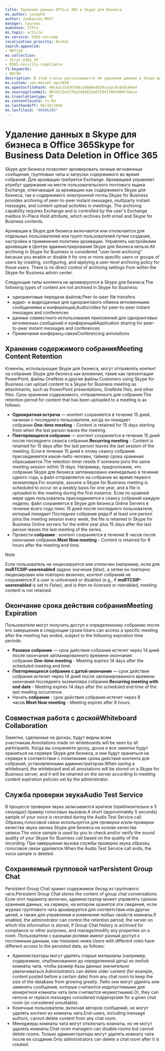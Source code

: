 ```yaml
---
title: Удаление данных Office 365 в Skype для бизнеса
ms.author: josephd
author: JoeDavies-MSFT
manager: laurawi
audience: ITPro
ms.topic: article
ms.service: O365-seccomp
localization_priority: Normal
search.appverid:
- MET150
ms.collection:
- Strat_O365_IP
- M365-security-compliance
f1.keywords:
- NOCSH
description: В этой статье рассказывается об удалении данных в Skype для бизнеса, в том числе о том, какие типы контента не поддерживаются.
ms.custom: seo-marvel-apr2020
ms.openlocfilehash: 40ce2ca16367b0ca4b86ed839ca3ac9c6ddc04e4
ms.sourcegitcommit: 8634215e257ba2d49832a8f5947700fd00f18ece
ms.translationtype: MT
ms.contentlocale: ru-RU
ms.lasthandoff: 08/10/2020
ms.locfileid: "46606285"
---
```

# <a name="skype-for-business-data-deletion-in-office-365"></a><span data-ttu-id="ae303-103">Удаление данных в Skype для бизнеса в Office 365</span><span class="sxs-lookup"><span data-stu-id="ae303-103">Skype for Business Data Deletion in Office 365</span></span>

<span data-ttu-id="ae303-p101">Skype для бизнеса позволяет архивировать личные мгновенные сообщения, групповые чаты и загрузки содержимого во время собраний. Для архивации требуется Exchange. Архивацией управляет атрибут удержания на месте пользовательского почтового ящика Exchange, отвечающий за архивацию как содержимого Skype для бизнеса, так и содержимого электронной почты.</span><span class="sxs-lookup"><span data-stu-id="ae303-p101">Skype for Business provides archiving of peer-to-peer instant messages, multiparty instant messages, and content upload activities in meetings. The archiving capability requires Exchange and is controlled by the user's Exchange mailbox In-Place Hold attribute, which archives both email and Skype for Business contents.</span></span>

<span data-ttu-id="ae303-p102">Архивация в Skype для бизнеса включается или отключается для отдельных пользователей или групп пользователей путем создания, настройки и применения политики архивации. Управлять настройками архивации в Центре администрирования Skype для бизнеса нельзя.</span><span class="sxs-lookup"><span data-stu-id="ae303-p102">All archiving in Skype for Business is considered "user-level archiving" because you enable or disable it for one or more specific users or groups of users by creating, configuring, and applying a user-level archiving policy for those users. There is no direct control of archiving settings from within the Skype for Business admin center.</span></span>

<span data-ttu-id="ae303-108">Следующие типы контента не архивируются в Skype для бизнеса:</span><span class="sxs-lookup"><span data-stu-id="ae303-108">The following types of content are not archived in Skype for Business:</span></span>

- <span data-ttu-id="ae303-109">одноранговые передачи файлов;</span><span class="sxs-lookup"><span data-stu-id="ae303-109">Peer-to-peer file transfers</span></span>
- <span data-ttu-id="ae303-110">аудио- и видеоданные для однорангового обмена мгновенными сообщениями и конференций;</span><span class="sxs-lookup"><span data-stu-id="ae303-110">Audio/video for peer-to-peer instant messages and conferences</span></span>
- <span data-ttu-id="ae303-111">данные совместного использования приложений для одноранговых мгновенных сообщений и конференций</span><span class="sxs-lookup"><span data-stu-id="ae303-111">Application sharing for peer-to-peer instant messages and conferences</span></span>
- <span data-ttu-id="ae303-112">Примечания конференц-связи</span><span class="sxs-lookup"><span data-stu-id="ae303-112">Conferencing annotations</span></span> 

## <a name="meeting-content-retention"></a><span data-ttu-id="ae303-113">Хранение содержимого собрания</span><span class="sxs-lookup"><span data-stu-id="ae303-113">Meeting Content Retention</span></span>

<span data-ttu-id="ae303-114">Клиенты, использующие Skype для бизнеса, могут отправлять контент на собрание Skype для бизнеса как вложения, такие как презентации PowerPoint, файлы OneNote и другие файлы.</span><span class="sxs-lookup"><span data-stu-id="ae303-114">Customers using Skype for Business can upload content to a Skype for Business meeting as attachments, such as PowerPoint presentations, OneNote files, and other files.</span></span> <span data-ttu-id="ae303-115">Срок хранения содержимого, отправленного для собрания:</span><span class="sxs-lookup"><span data-stu-id="ae303-115">The retention period for content that has been uploaded to a meeting is as follows:</span></span>

- <span data-ttu-id="ae303-116">**Однократная встреча** — контент сохраняется в течение 15 дней, начиная с последнего пользователя, когда он покидает собрание.</span><span class="sxs-lookup"><span data-stu-id="ae303-116">**One-time meeting** - Content is retained for 15 days starting from when the last person leaves the meeting.</span></span>
- <span data-ttu-id="ae303-117">**Повторяющееся собрание** — контент сохраняется в течение 15 дней после последнего сеанса собрания.</span><span class="sxs-lookup"><span data-stu-id="ae303-117">**Recurring meeting** - Content is retained for 15 days after the last person leaves the last session of the meeting.</span></span> <span data-ttu-id="ae303-118">Если в течение 15 дней к этому сеансу собрания присоединяется какой-либо человек, таймер срока хранения сбрасывается.</span><span class="sxs-lookup"><span data-stu-id="ae303-118">The retention timer resets if someone joins the same meeting session within 15 days.</span></span> <span data-ttu-id="ae303-119">Например, предположим, что собрание Skype для бизнеса запланировано еженедельно в течение одного года, а файл отправляется на собрание во время первого экземпляра.</span><span class="sxs-lookup"><span data-stu-id="ae303-119">For example, assume a Skype for Business meeting is scheduled to occur on a weekly basis for one year, and a file is uploaded to the meeting during the first instance.</span></span> <span data-ttu-id="ae303-120">Если по крайней мере один пользователь присоединяется к сеансу собраний каждую неделю, файл сохраняется в Skype для бизнеса Online Servers в течение всего года плюс 15 дней после последнего пользователя, который покидает Последнее собрание ряда.</span><span class="sxs-lookup"><span data-stu-id="ae303-120">If at least one person joins the meeting session every week, the file is retained in Skype for Business Online servers for the entire year plus 15 days after the last person leaves the last meeting of the series.</span></span>
- <span data-ttu-id="ae303-121">Провести **собрание** : контент сохраняется в течение 8 часов после окончания собрания.</span><span class="sxs-lookup"><span data-stu-id="ae303-121">**Meet Now meeting** - Content is retained for 8 hours after the meeting end time.</span></span>

> [!NOTE]
> <span data-ttu-id="ae303-122">Если пользователь не лицензируется или отключен (например, если для **msRTCSIP-userenabled** задано значение *false*), а затем он повторно лицензирован или повторно включен, контент собраний не сохраняется.</span><span class="sxs-lookup"><span data-stu-id="ae303-122">If a user is unlicensed or disabled (e.g., if **msRTCSIP-userenabled** is set to *False*), and is then re-licensed or reenabled, meeting content is not retained.</span></span>

## <a name="meeting-expiration"></a><span data-ttu-id="ae303-123">Окончание срока действия собрания</span><span class="sxs-lookup"><span data-stu-id="ae303-123">Meeting Expiration</span></span>

<span data-ttu-id="ae303-124">Пользователи могут получить доступ к определенному собранию после его завершения в следующие сроки:</span><span class="sxs-lookup"><span data-stu-id="ae303-124">Users can access a specific meeting after the meeting has ended, subject to the following expiration time periods:</span></span>

- <span data-ttu-id="ae303-125">**Разовое собрание** — срок действия собрания истечет через 14 дней после окончания запланированного времени окончания собрания.</span><span class="sxs-lookup"><span data-stu-id="ae303-125">**One-time meeting** - Meeting expires 14 days after the scheduled meeting end time.</span></span>
- <span data-ttu-id="ae303-126">**Повторяющееся собрание с датой окончания** — срок действия собрания истечет через 14 дней после запланированного времени окончания последнего экземпляра собрания.</span><span class="sxs-lookup"><span data-stu-id="ae303-126">**Recurring meeting with end date** - Meeting expires 14 days after the scheduled end time of the last meeting occurrence.</span></span>
- <span data-ttu-id="ae303-127">Начать **собрание** : срок действия собрания истечет через 8 часов.</span><span class="sxs-lookup"><span data-stu-id="ae303-127">**Meet Now meeting** - Meeting expires after 8 hours.</span></span>

## <a name="whiteboard-collaboration"></a><span data-ttu-id="ae303-128">Совместная работа с доской</span><span class="sxs-lookup"><span data-stu-id="ae303-128">Whiteboard Collaboration</span></span>

<span data-ttu-id="ae303-129">Заметки, сделанные на досках, будут видны всем участникам.</span><span class="sxs-lookup"><span data-stu-id="ae303-129">Annotations made on whiteboards will be seen by all participants.</span></span> <span data-ttu-id="ae303-130">Когда вы сохраняете доску, доска и все заметки будут храниться на сервере Skype для бизнеса, и они будут храниться на сервере в соответствии с политиками срока действия контента для собраний, установленными администратором.</span><span class="sxs-lookup"><span data-stu-id="ae303-130">When saving a whiteboard, the whiteboard and all annotations will be stored on a Skype for Business server, and it will be retained on the server according to meeting content expiration policies set by the administrator.</span></span>

## <a name="audio-test-service"></a><span data-ttu-id="ae303-131">Служба проверки звука</span><span class="sxs-lookup"><span data-stu-id="ae303-131">Audio Test Service</span></span>

<span data-ttu-id="ae303-132">В процессе проверки звука записывается краткое (приблизительно в 5 секундах) пример голосовых вызовов.</span><span class="sxs-lookup"><span data-stu-id="ae303-132">A short (approximately 5 seconds) sample of your voice is recorded during the Audio Test Service call.</span></span> <span data-ttu-id="ae303-133">Образец голосовой связи используется для проверки и/или проверки качества звука звонка Skype для бизнеса на основе качества записи.</span><span class="sxs-lookup"><span data-stu-id="ae303-133">The voice sample is used by you to check and/or verify the sound quality of your Skype for Business call based on the quality of the recording.</span></span> <span data-ttu-id="ae303-134">При завершении вызова службы проверки звука образец голосовой связи удаляется.</span><span class="sxs-lookup"><span data-stu-id="ae303-134">When the Audio Test Service call ends, the voice sample is deleted.</span></span>

## <a name="persistent-group-chat"></a><span data-ttu-id="ae303-135">Сохраняемый групповой чат</span><span class="sxs-lookup"><span data-stu-id="ae303-135">Persistent Group Chat</span></span>

<span data-ttu-id="ae303-136">Persistent Group Chat хранит содержимое бесед из группового чата.</span><span class="sxs-lookup"><span data-stu-id="ae303-136">Persistent Group Chat stores the content of group chat conversations.</span></span> <span data-ttu-id="ae303-137">Если этот параметр включен, администратор может управлять сроком хранения данных, на сервере, на котором хранятся эти сведения, если журнал группового чата архивируется для соответствия или других целей, а также для управления и изменения любых свойств комнаты.</span><span class="sxs-lookup"><span data-stu-id="ae303-137">If enabled, the administrator can control the retention period, the server on which this information is stored, if Group Chat history is archived for compliance or other purposes, and manage/modify any properties on a room.</span></span> <span data-ttu-id="ae303-138">Пользователи с разными ролями имеют разный доступ к постоянным данным, как показано ниже.</span><span class="sxs-lookup"><span data-stu-id="ae303-138">Users with different roles have different access to the persisted data, as follows:</span></span>

- <span data-ttu-id="ae303-139">Администраторы могут удалять старые материалы (например, содержимое, опубликованное до определенной даты) из любой комнаты чата, чтобы размер базы данных значительно увеличиваться.</span><span class="sxs-lookup"><span data-stu-id="ae303-139">Administrators can delete older content (for example, content posted before a certain date) from any chat room to keep the size of the database from growing greatly.</span></span> <span data-ttu-id="ae303-140">Либо они могут удалять или заменять сообщения, которые считаются недопустимыми для конкретной комнаты чата (или считаются неуместными).</span><span class="sxs-lookup"><span data-stu-id="ae303-140">Or, they can remove or replace messages considered inappropriate for a given chat room (or considered unsuitable).</span></span>
- <span data-ttu-id="ae303-141">Конечные пользователи, включая авторов сообщений, не могут удалять контент из комнаты чата.</span><span class="sxs-lookup"><span data-stu-id="ae303-141">End-users, including message authors, cannot delete content from any chat room.</span></span>
- <span data-ttu-id="ae303-142">Менеджеры комнаты чата могут отключать комнаты, но не могут удалять комнаты.</span><span class="sxs-lookup"><span data-stu-id="ae303-142">Chat room managers can disable rooms but cannot delete rooms.</span></span> <span data-ttu-id="ae303-143">Только администраторы могут удалять комнату чата после ее создания.</span><span class="sxs-lookup"><span data-stu-id="ae303-143">Only administrators can delete a chat room after it is created.</span></span>